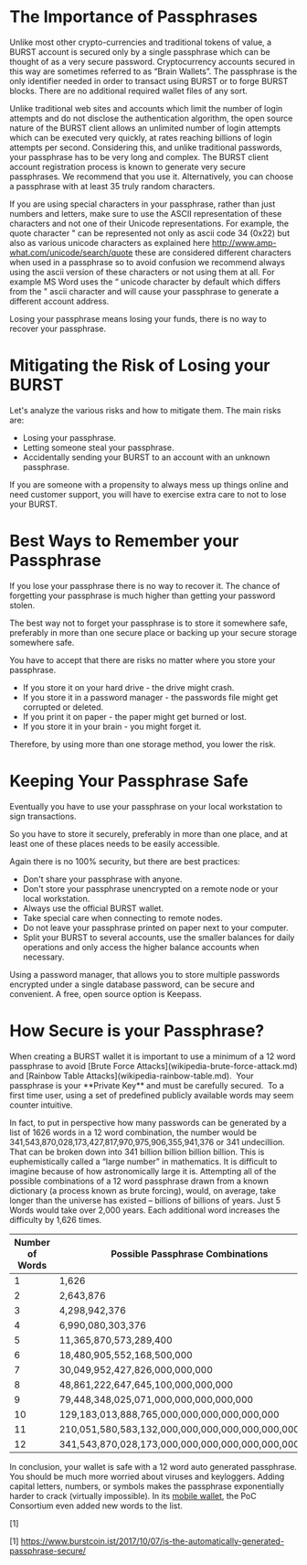 <h1>
The Importance of Passphrases

</h1>
Unlike most other crypto-currencies and traditional tokens of value, a BURST account is secured only by a single passphrase which can be thought of as a very secure password. Cryptocurrency accounts secured in this way are sometimes referred to as “Brain Wallets”. The passphrase is the only identifier needed in order to transact using BURST or to forge BURST blocks. There are no additional required wallet files of any sort.

Unlike traditional web sites and accounts which limit the number of login attempts and do not disclose the authentication algorithm, the open source nature of the BURST client allows an unlimited number of login attempts which can be executed very quickly, at rates reaching billions of login attempts per second. Considering this, and unlike traditional passwords, your passphrase has to be very long and complex. The BURST client account registration process is known to generate very secure passphrases. We recommend that you use it. Alternatively, you can choose a passphrase with at least 35 truly random characters.

If you are using special characters in your passphrase, rather than just numbers and letters, make sure to use the ASCII representation of these characters and not one of their Unicode representations. For example, the quote character " can be represented not only as ascii code 34 (0x22) but also as various unicode characters as explained here <http://www.amp-what.com/unicode/search/quote> these are considered different characters when used in a passphrase so to avoid confusion we recommend always using the ascii version of these characters or not using them at all. For example MS Word uses the “ unicode character by default which differs from the " ascii character and will cause your passphrase to generate a different account address.

Losing your passphrase means losing your funds, there is no way to recover your passphrase.

<h1>
Mitigating the Risk of Losing your BURST

</h1>
Let's analyze the various risks and how to mitigate them. The main risks are:

-   Losing your passphrase.
-   Letting someone steal your passphrase.
-   Accidentally sending your BURST to an account with an unknown passphrase.

If you are someone with a propensity to always mess up things online and need customer support, you will have to exercise extra care to not to lose your BURST.

<h1>
Best Ways to Remember your Passphrase

</h1>
If you lose your passphrase there is no way to recover it. The chance of forgetting your passphrase is much higher than getting your password stolen.

The best way not to forget your passphrase is to store it somewhere safe, preferably in more than one secure place or backing up your secure storage somewhere safe.

You have to accept that there are risks no matter where you store your passphrase.

-   If you store it on your hard drive - the drive might crash.
-   If you store it in a password manager - the passwords file might get corrupted or deleted.
-   If you print it on paper - the paper might get burned or lost.
-   If you store it in your brain - you might forget it.

Therefore, by using more than one storage method, you lower the risk.

<h1>
Keeping Your Passphrase Safe

</h1>
Eventually you have to use your passphrase on your local workstation to sign transactions.

So you have to store it securely, preferably in more than one place, and at least one of these places needs to be easily accessible.

Again there is no 100% security, but there are best practices:

-   Don't share your passphrase with anyone.
-   Don't store your passphrase unencrypted on a remote node or your local workstation.
-   Always use the official BURST wallet.
-   Take special care when connecting to remote nodes.
-   Do not leave your passphrase printed on paper next to your computer.
-   Split your BURST to several accounts, use the smaller balances for daily operations and only access the higher balance accounts when necessary.

Using a password manager, that allows you to store multiple passwords encrypted under a single database password, can be secure and convenient. A free, open source option is Keepass.

<h1>
How Secure is your Passphrase?

</h1>
When creating a BURST wallet it is important to use a minimum of a 12 word passphrase to avoid [Brute Force Attacks](wikipedia-brute-force-attack.md) and [Rainbow Table Attacks](wikipedia-rainbow-table.md).  Your passphrase is your **Private Key** and must be carefully secured.  To a first time user, using a set of predefined publicly available words may seem counter intuitive.

In fact, to put in perspective how many passwords can be generated by a list of 1626 words in a 12 word combination, the number would be 341,543,870,028,173,427,817,970,975,906,355,941,376 or 341 undecillion. That can be broken down into 341 billion billion billion billion. This is euphemistically called a “large number” in mathematics. It is difficult to imagine because of how astronomically large it is. Attempting all of the possible combinations of a 12 word passphrase drawn from a known dictionary (a process known as brute forcing), would, on average, take longer than the universe has existed – billions of billions of years. Just 5 Words would take over 2,000 years. Each additional word increases the difficulty by 1,626 times.

| Number of Words | Possible Passphrase Combinations                    |
|-----------------|-----------------------------------------------------|
| 1               | 1,626                                               |
| 2               | 2,643,876                                           |
| 3               | 4,298,942,376                                       |
| 4               | 6,990,080,303,376                                   |
| 5               | 11,365,870,573,289,400                              |
| 6               | 18,480,905,552,168,500,000                          |
| 7               | 30,049,952,427,826,000,000,000                      |
| 8               | 48,861,222,647,645,100,000,000,000                  |
| 9               | 79,448,348,025,071,000,000,000,000,000              |
| 10              | 129,183,013,888,765,000,000,000,000,000,000         |
| 11              | 210,051,580,583,132,000,000,000,000,000,000,000     |
| 12              | 341,543,870,028,173,000,000,000,000,000,000,000,000 |

In conclusion, your wallet is safe with a 12 word auto generated passphrase. You should be much more worried about viruses and keyloggers. Adding capital letters, numbers, or symbols makes the passphrase exponentially harder to crack (virtually impossible). In its [mobile wallet](https://play.google.com/store/apps/details?id=org.icewave.burstcoinwallet), the PoC Consortium even added new words to the list.

[1]

<references />

[1] <https://www.burstcoin.ist/2017/10/07/is-the-automatically-generated-passphrase-secure/>
